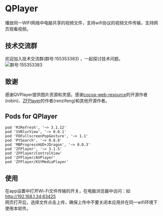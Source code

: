 # QPlayer

播放同一WIFI网络中电脑共享的视频文件，支持wifi协议的视频文件传输，支持网页观看视频。

## 技术交流群

欢迎加入技术交流群(群号:155353383) ，一起探讨技术问题。<br>
![群号:155353383](https://github.com/dgynfi/QPlayer/raw/master/images/qq155353383.jpg)

## 致谢

感谢QVPlayer提供图片资源和灵感。感谢[cocoa-web-resource](https://github.com/robin/cocoa-web-resource)的开源作者(robin)、[ZFPlayer](https://github.com/renzifeng/ZFPlayer)的作者(renzifeng)和其他开源作者。


## Pods for QPlayer
```
pod 'MJRefresh', '~> 3.1.12'
pod 'SVBlurView', '~> 0.0.1'
pod 'FDFullscreenPopGesture', '~> 1.1'
pod 'PYSearch', '~> 0.8.8'
pod 'MBProgressHUD+JDragon', '~> 0.0.3'
pod 'ZFPlayer', '~> 3.1.5'
pod 'ZFPlayer/ControlView'
pod 'ZFPlayer/AVPlayer'
pod 'ZFPlayer/KSYMediaPlayer'
```

## 使用

在app设置中打开Wi-Fi文件传输的开关，在电脑浏览器中访问：如 http://192.168.1.34:63425 <br>
网页打开后，选择文件点击上传，确保上传中不要关闭本应用并在同一wifi环境下使用本软件。
